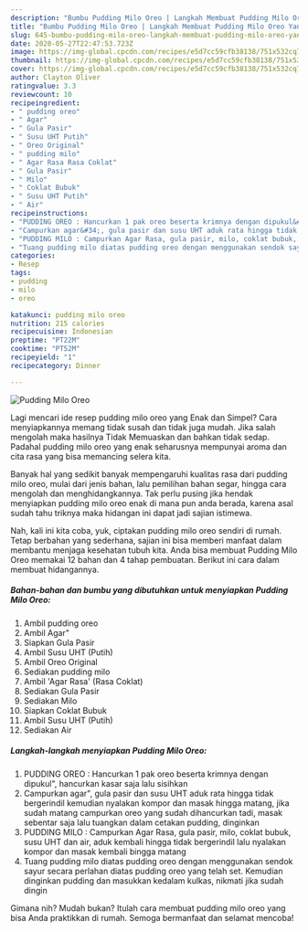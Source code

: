 ```yaml
---
description: "Bumbu Pudding Milo Oreo | Langkah Membuat Pudding Milo Oreo Yang Lezat Sekali"
title: "Bumbu Pudding Milo Oreo | Langkah Membuat Pudding Milo Oreo Yang Lezat Sekali"
slug: 645-bumbu-pudding-milo-oreo-langkah-membuat-pudding-milo-oreo-yang-lezat-sekali
date: 2020-05-27T22:47:53.723Z
image: https://img-global.cpcdn.com/recipes/e5d7cc59cfb38138/751x532cq70/pudding-milo-oreo-foto-resep-utama.jpg
thumbnail: https://img-global.cpcdn.com/recipes/e5d7cc59cfb38138/751x532cq70/pudding-milo-oreo-foto-resep-utama.jpg
cover: https://img-global.cpcdn.com/recipes/e5d7cc59cfb38138/751x532cq70/pudding-milo-oreo-foto-resep-utama.jpg
author: Clayton Oliver
ratingvalue: 3.3
reviewcount: 10
recipeingredient:
- " pudding oreo"
- " Agar"
- " Gula Pasir"
- " Susu UHT Putih"
- " Oreo Original"
- " pudding milo"
- " Agar Rasa Rasa Coklat"
- " Gula Pasir"
- " Milo"
- " Coklat Bubuk"
- " Susu UHT Putih"
- " Air"
recipeinstructions:
- "PUDDING OREO : Hancurkan 1 pak oreo beserta krimnya dengan dipukul&#34;, hancurkan kasar saja lalu sisihkan"
- "Campurkan agar&#34;, gula pasir dan susu UHT aduk rata hingga tidak bergerindil kemudian nyalakan kompor dan masak hingga matang, jika sudah matang campurkan oreo yang sudah dihancurkan tadi, masak sebentar saja lalu tuangkan dalam cetakan pudding, dinginkan"
- "PUDDING MILO : Campurkan Agar Rasa, gula pasir, milo, coklat bubuk, susu UHT dan air, aduk kembali hingga tidak bergerindil lalu nyalakan kompor dan masak kembali bingga matang"
- "Tuang pudding milo diatas pudding oreo dengan menggunakan sendok sayur secara perlahan diatas pudding oreo yang telah set. Kemudian dinginkan pudding dan masukkan kedalam kulkas, nikmati jika sudah dingin"
categories:
- Resep
tags:
- pudding
- milo
- oreo

katakunci: pudding milo oreo 
nutrition: 215 calories
recipecuisine: Indonesian
preptime: "PT22M"
cooktime: "PT52M"
recipeyield: "1"
recipecategory: Dinner

---
```



![Pudding Milo Oreo](https://img-global.cpcdn.com/recipes/e5d7cc59cfb38138/751x532cq70/pudding-milo-oreo-foto-resep-utama.jpg)

Lagi mencari ide resep pudding milo oreo yang Enak dan Simpel? Cara menyiapkannya memang tidak susah dan tidak juga mudah. Jika salah mengolah maka hasilnya Tidak Memuaskan dan bahkan tidak sedap. Padahal pudding milo oreo yang enak seharusnya mempunyai aroma dan cita rasa yang bisa memancing selera kita.

Banyak hal yang sedikit banyak mempengaruhi kualitas rasa dari pudding milo oreo, mulai dari jenis bahan, lalu pemilihan bahan segar, hingga cara mengolah dan menghidangkannya. Tak perlu pusing jika hendak menyiapkan pudding milo oreo enak di mana pun anda berada, karena asal sudah tahu triknya maka hidangan ini dapat jadi sajian istimewa.




Nah, kali ini kita coba, yuk, ciptakan pudding milo oreo sendiri di rumah. Tetap berbahan yang sederhana, sajian ini bisa memberi manfaat dalam membantu menjaga kesehatan tubuh kita. Anda bisa membuat Pudding Milo Oreo memakai 12 bahan dan 4 tahap pembuatan. Berikut ini cara dalam membuat hidangannya.

<!--inarticleads1-->

##### Bahan-bahan dan bumbu yang dibutuhkan untuk menyiapkan Pudding Milo Oreo:

1. Ambil  pudding oreo
1. Ambil  Agar&#34;
1. Siapkan  Gula Pasir
1. Ambil  Susu UHT (Putih)
1. Ambil  Oreo Original
1. Sediakan  pudding milo
1. Ambil  &#39;Agar Rasa&#39; (Rasa Coklat)
1. Sediakan  Gula Pasir
1. Sediakan  Milo
1. Siapkan  Coklat Bubuk
1. Ambil  Susu UHT (Putih)
1. Sediakan  Air




<!--inarticleads2-->

##### Langkah-langkah menyiapkan Pudding Milo Oreo:

1. PUDDING OREO : Hancurkan 1 pak oreo beserta krimnya dengan dipukul&#34;, hancurkan kasar saja lalu sisihkan
1. Campurkan agar&#34;, gula pasir dan susu UHT aduk rata hingga tidak bergerindil kemudian nyalakan kompor dan masak hingga matang, jika sudah matang campurkan oreo yang sudah dihancurkan tadi, masak sebentar saja lalu tuangkan dalam cetakan pudding, dinginkan
1. PUDDING MILO : Campurkan Agar Rasa, gula pasir, milo, coklat bubuk, susu UHT dan air, aduk kembali hingga tidak bergerindil lalu nyalakan kompor dan masak kembali bingga matang
1. Tuang pudding milo diatas pudding oreo dengan menggunakan sendok sayur secara perlahan diatas pudding oreo yang telah set. Kemudian dinginkan pudding dan masukkan kedalam kulkas, nikmati jika sudah dingin




Gimana nih? Mudah bukan? Itulah cara membuat pudding milo oreo yang bisa Anda praktikkan di rumah. Semoga bermanfaat dan selamat mencoba!
